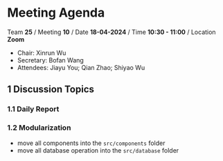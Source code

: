# Meeting Agenda

Team **25** / Meeting **10** / Date **18-04-2024** / Time **10:30 - 11:00** / Location **Zoom**

- Chair: Xinrun Wu
- Secretary: Bofan Wang
- Attendees: Jiayu You; Qian Zhao; Shiyao Wu

## 1 Discussion Topics

### 1.1 Daily Report

### 1.2 Modularization

- move all components into the `src/components` folder
- move all database operation into the `src/database` folder
